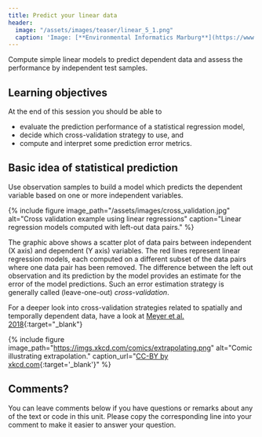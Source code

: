 ```yaml
---
title: Predict your linear data
header:
  image: "/assets/images/teaser/linear_5_1.png"
  caption: 'Image: [**Environmental Informatics Marburg**](https://www.uni-marburg.de/en/fb19/disciplines/physisch/environmentalinformatics)'
---
```


Compute simple linear models to predict dependent data  and assess the performance by independent test samples.

<!--more-->

## Learning objectives
At the end of this session you should be able to
* evaluate the prediction performance of a statistical regression model,
* decide which cross-validation strategy to use, and
* compute and interpret some prediction error metrics.


## Basic idea of statistical prediction
Use observation samples to build a model which predicts the dependent variable based on one or more independent variables. 

{% include figure image_path="/assets/images/cross_validation.jpg" alt="Cross validation example using linear regressions" caption="Linear regression models computed with left-out data pairs." %}

The graphic above shows a scatter plot of data pairs between independent (X axis) and dependent (Y axis) variables. 
The red lines represent linear regression models, each computed on a different subset of the data pairs where one data pair has been removed. 
The difference between the left out observation and its prediction by the model provides an estimate for the error of the model predictions. 
Such an error estimation strategy is generally called (leave-one-out) _cross-validation_.

For a deeper look into cross-validation strategies related to spatially and temporally dependent data, have a look at [Meyer et al. 2018](https://www.sciencedirect.com/science/article/pii/S1364815217310976?via%3Dihub){:target="_blank"}

{% include figure image_path="https://imgs.xkcd.com/comics/extrapolating.png" alt="Comic illustrating extrapolation." caption_url="[CC-BY by xkcd.com](https://xkcd.com/605/){:target='_blank'}" %}


## Comments?
You can leave comments below if you have questions or remarks about any of the text or code in this unit. 
Please copy the corresponding line into your comment to make it easier to answer your question.

<script src="https://utteranc.es/client.js" repo="GeoMOER/moer-mpg-data-analysis" issue-term="moer-mpg-data-analysis_unit06" theme="github-light" crossorigin="anonymous" async> </script> 
